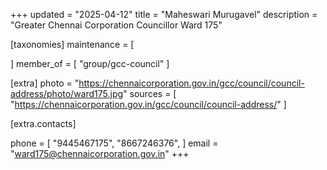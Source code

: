 
+++
updated = "2025-04-12"
title = "Maheswari Murugavel"
description = "Greater Chennai Corporation Councillor Ward 175"

[taxonomies]
maintenance = [

]
member_of = [
    "group/gcc-council"
]

[extra]
photo = "https://chennaicorporation.gov.in/gcc/council/council-address/photo/ward175.jpg"
sources = [
    "https://chennaicorporation.gov.in/gcc/council/council-address/"
]

[extra.contacts]

phone = [
    "9445467175",
    "8667246376",
    ]
email = "ward175@chennaicorporation.gov.in"
+++